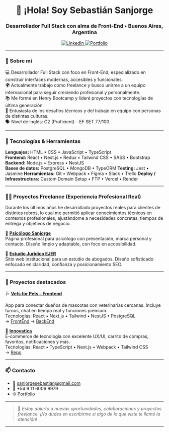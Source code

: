 <h1 align="center">👋 ¡Hola! Soy Sebastián Sanjorge</h1>
<h3 align="center">Desarrollador Full Stack con alma de Front-End • Buenos Aires, Argentina</h3>

<p align="center">
  <a href="https://www.linkedin.com/in/sebastian-sanjorge-frontend-developer/" target="_blank">
    <img src="https://img.shields.io/badge/LinkedIn-blue?style=for-the-badge&logo=linkedin" alt="LinkedIn" />
  </a>
  
  <a href="https://ssanjorge.netlify.app/" target="_blank">
    <img src="https://img.shields.io/badge/Portfolio-brown?style=for-the-badge" alt="Portfolio" />
  </a>
</p>

---

### 🚀 Sobre mí

💻 Desarrollador Full Stack con foco en Front-End, especializado en construir interfaces modernas, accesibles y funcionales.  
🌍 Actualmente trabajo como freelance y busco unirme a un equipo internacional para seguir creciendo profesional y personalmente.  
📚 Me formé en Henry Bootcamp y lideré proyectos con tecnologías de última generación.  
🧠 Entusiasta de los desafíos técnicos y del trabajo en equipo con personas de distintas culturas.  
🗣 Nivel de inglés: C2 (Proficient) – EF SET 77/100.

---

### 🧰 Tecnologías & Herramientas

**Lenguajes:** HTML • CSS • JavaScript • TypeScript  
**Frontend:** React • Next.js • Redux • Tailwind CSS • SASS • Bootstrap  
**Backend:** Node.js • Express • NestJS  
**Bases de datos:** PostgreSQL • MongoDB • TypeORM 
**Testing:** Jest • Jasmine
**Herramientas:** Git • Webpack • Figma • Slack • Trello
**Deploy / Infraestructura:** Custom Domain Setup • FTP • Vercel • Render

---

### 🧑‍💼 Proyectos Freelance (Experiencia Profesional Real)

Durante los últimos años he desarrollado proyectos reales para clientes de distintos rubros, lo cual me permitió aplicar conocimientos técnicos en contextos profesionales, ajustándome a necesidades concretas, tiempos de entrega y objetivos de negocio.

🔹 **[Psicólogo Sanjorge](https://psicologosanjorge.com.ar/)**  
Página profesional para psicólogo con presentación, marca personal y contacto. Diseño limpio y adaptable, con foco en accesibilidad.  

🔹 **[Estudio Jurídico EJER](https://ejer.com.ar/)**  
Sitio web institucional para un estudio de abogados. Diseño sofisticado enfocado en claridad, confianza y posicionamiento SEO.  

---

### 💼 Proyectos destacados

🩺 **[Vets for Pets – Frontend](https://front-pf-vets-for-pets-main.vercel.app/)**

App para conectar dueños de mascotas con veterinarias cercanas. Incluye turnos, chat en tiempo real y funciones premium.  
Tecnologías: React • Next.js • Tailwind • NestJS • PostgreSQL  
→ [FrontEnd](https://github.com/tiansanjorge/VetsForPets-Front)
→ [BackEnd](https://github.com/tiansanjorge/VetsForPets-Back)

🛒 **[Innovatica](https://innovaticatech.vercel.app/)**  
E-commerce de tecnología con excelente UX/UI, carrito de compras, favoritos, notificaciones y más.  
Tecnologías: React • TypeScript • Next.js • Webpack • Tailwind CSS  
→ [Repo](https://github.com/tiansanjorge/innovatica)

---

### 📫 Contacto

- 📩 sanjorgesebastian@gmail.com  
- 📱 +54 9 11 6006 9979  
- 🌐 [Portfolio](https://ssanjorge.netlify.app/)  

---

> 💬 *Estoy abierto a nuevas oportunidades, colaboraciones y proyectos freelance. ¡No dudes en escribirme si algo de lo que viste te llamó la atención!*

---
